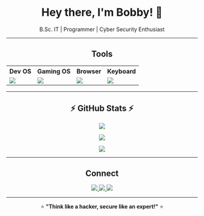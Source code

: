<h1 align="center">Hey there, I'm Bobby! 👋</h1>
<p align="center">B.Sc. IT | Programmer | Cyber Security Enthusiast</p>

---

<h2 align="center">Tools</h2>

<div align="center">

<table>
  <tr>
    <th>Dev OS</th>
    <th>Gaming OS</th>
    <th>Browser</th>
    <th>Keyboard</th>
  </tr>
  <tr>
    <td><img src="https://img.shields.io/badge/Parrot%20OS-0F9D58?style=for-the-badge&logo=linux&logoColor=white"></td>
    <td><img src="https://img.shields.io/badge/Win%10-0078D6?style=for-the-badge&logo=windows&logoColor=white"></td>
    <td><img src="https://img.shields.io/badge/Brave-FF5722?style=for-the-badge&logo=brave&logoColor=white"></td>
    <td><img src="https://img.shields.io/badge/Redgear_K617-1E90FF?style=for-the-badge"></td>
  </tr>
</table>

</div>

---

<h2 align="center">⚡ GitHub Stats ⚡</h2>

<p align="center">
  <img src="https://github-readme-stats.vercel.app/api?username=anonx31&show_icons=true&theme=great-gatsby" />
</p>

<p align="center">
  <img src="https://github-readme-stats.vercel.app/api/top-langs/?username=anonx31&layout=compact&theme=great-gatsby" />
</p>

<p align="center">
  <img src="https://github-readme-streak-stats.herokuapp.com/?user=anonx31&theme=great-gatsby" />
</p>

---

<h2 align="center">Connect</h2>

<p align="center">
  <a href="https://www.linkedin.com/in/bobby-dsouza-63a5b633b">
    <img src="https://img.shields.io/badge/LinkedIn-blue?style=for-the-badge&logo=linkedin" />
  </a>
  <a href="https://instagram.com/anon_x_31">
    <img src="https://img.shields.io/badge/Instagram-%23E4405F.svg?style=for-the-badge&logo=Instagram&logoColor=white" />
  </a>
  <a href="mailto:bobbydsouza3102@gmail.com">
    <img src="https://img.shields.io/badge/Email-red?style=for-the-badge&logo=gmail&logoColor=white" />
  </a>
</p>

---

<p align="center">
  ⭐️ <strong>"Think like a hacker, secure like an expert!"</strong> ⭐️
</p>
